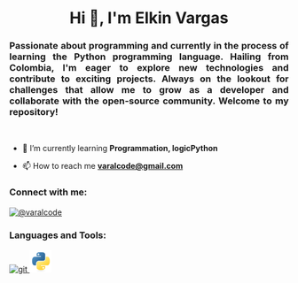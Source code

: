 <h1 align="center">Hi 👋, I'm Elkin Vargas</h1>
<h3 align="justify">Passionate about programming and currently in the process of learning the Python programming language. Hailing from Colombia, I'm eager to explore new technologies and contribute to exciting projects. Always on the lookout for challenges that allow me to grow as a developer and collaborate with the open-source community. Welcome to my repository!</h3>

<img src="https://unsplash.com/es/fotos/WLNVJ2OkFkY" alt="" srcset="">

- 🌱 I’m currently learning **Programmation, logicPython**

- 📫 How to reach me **varalcode@gmail.com**

<h3 align="left">Connect with me:</h3>
<p align="left">
<a href="https://instagram.com/@varalcode" target="blank"><img align="center" src="https://raw.githubusercontent.com/rahuldkjain/github-profile-readme-generator/master/src/images/icons/Social/instagram.svg" alt="@varalcode" height="30" width="40" /></a>
</p>

<h3 align="left">Languages and Tools:</h3>
<p align="left"> <a href="https://git-scm.com/" target="_blank" rel="noreferrer"> <img src="https://www.vectorlogo.zone/logos/git-scm/git-scm-icon.svg" alt="git" width="40" height="40"/> </a> <a href="https://www.python.org" target="_blank" rel="noreferrer"> <img src="https://raw.githubusercontent.com/devicons/devicon/master/icons/python/python-original.svg" alt="python" width="40" height="40"/> </a> </p>
